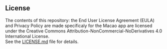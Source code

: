 ## License

The contents of this repository: the End User License Agreement (EULA) and Privacy Policy are made specificaly for the Macao app are licensed under the Creative Commons Attribution-NonCommercial-NoDerivatives 4.0 International License.  
See the [LICENSE.md](LICENSE.md) file for details.
